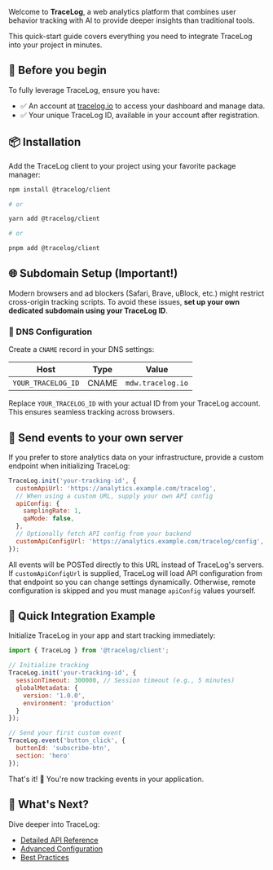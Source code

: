 Welcome to **TraceLog**, a web analytics platform that combines user behavior tracking with AI to provide deeper insights than traditional tools.

This quick-start guide covers everything you need to integrate TraceLog into your project in minutes.

## 🔑 Before you begin

To fully leverage TraceLog, ensure you have:

* ✅ An account at [tracelog.io](https://tracelog.io) to access your dashboard and manage data.
* ✅ Your unique TraceLog ID, available in your account after registration.

## 📦 Installation

Add the TraceLog client to your project using your favorite package manager:

```bash
npm install @tracelog/client

# or

yarn add @tracelog/client

# or

pnpm add @tracelog/client
```

## 🌐 Subdomain Setup (Important!)

Modern browsers and ad blockers (Safari, Brave, uBlock, etc.) might restrict cross-origin tracking scripts. To avoid these issues, **set up your own dedicated subdomain using your TraceLog ID**.

### 🔧 DNS Configuration

Create a `CNAME` record in your DNS settings:

| Host               | Type  | Value             |
| ------------------ | ----- | ----------------- |
| `YOUR_TRACELOG_ID` | CNAME | `mdw.tracelog.io` |

Replace `YOUR_TRACELOG_ID` with your actual ID from your TraceLog account.
This ensures seamless tracking across browsers.

## 🔀 Send events to your own server

If you prefer to store analytics data on your infrastructure, provide a custom
endpoint when initializing TraceLog:

```javascript
TraceLog.init('your-tracking-id', {
  customApiUrl: 'https://analytics.example.com/tracelog',
  // When using a custom URL, supply your own API config
  apiConfig: {
    samplingRate: 1,
    qaMode: false,
  },
  // Optionally fetch API config from your backend
  customApiConfigUrl: 'https://analytics.example.com/tracelog/config',
});
```

All events will be POSTed directly to this URL instead of TraceLog's servers.
If `customApiConfigUrl` is supplied, TraceLog will load API configuration from
that endpoint so you can change settings dynamically. Otherwise, remote
configuration is skipped and you must manage `apiConfig` values yourself.


## 🎯 Quick Integration Example

Initialize TraceLog in your app and start tracking immediately:

```javascript
import { TraceLog } from '@tracelog/client';

// Initialize tracking
TraceLog.init('your-tracking-id', {
  sessionTimeout: 300000, // Session timeout (e.g., 5 minutes)
  globalMetadata: {
    version: '1.0.0',
    environment: 'production'
  }
});

// Send your first custom event
TraceLog.event('button_click', {
  buttonId: 'subscribe-btn',
  section: 'hero'
});
```

That's it! 🎉 You're now tracking events in your application.


## 📖 What's Next?

Dive deeper into TraceLog:

* [Detailed API Reference](https://www.tracelog.io/docs?guide=api)
* [Advanced Configuration](https://www.tracelog.io/docs?guide=advanced-configuration)
* [Best Practices](https://www.tracelog.io/docs?guide=best-practices)

